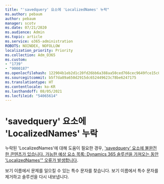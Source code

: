 ```yaml
---
title: "'savedquery' 요소에 'LocalizedNames' 누락"
ms.author: pebaum
author: pebaum
manager: scotv
ms.date: 07/21/2020
ms.audience: Admin
ms.topic: article
ms.service: o365-administration
ROBOTS: NOINDEX, NOFOLLOW
localization_priority: Priority
ms.collection: Adm_O365
ms.custom:
- "1739"
- "9000187"
ms.openlocfilehash: 122904b1eb2d1c20fd26bb6a388aa50ced766cec9649fce15c0fae7f6b322832
ms.sourcegitcommit: b5f7da89a650d2915dc652449623c78be6247175
ms.translationtype: HT
ms.contentlocale: ko-KR
ms.lasthandoff: 08/05/2021
ms.locfileid: "54065614"
---
```

# <a name="missing-localizednames-in-element-savedquery"></a>'savedquery' 요소에 'LocalizedNames' 누락

누락된 'LocalizedNames'에 대해 도움이 필요한 경우, ['savedquery' 요소에 불완전한 콘텐츠가 있습니다. 가능한 예상 요소 목록: Dynamics 365 솔루션을 가져오는 동안 'LocalizedNames'" 오류가 발생합니다](https://support.microsoft.com/help/4463330/the-element-savedquery-has-incomplete-content-list-of-possible-element).

보기 이름에서 문제를 일으킬 수 있는 특수 문자를 찾습니다. 보기 이름에서 특수 문자를 제거하고 솔루션을 다시 내보냅니다.
